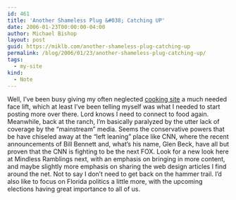 ```yaml
---
id: 461
title: 'Another Shameless Plug &#038; Catching UP'
date: 2006-01-23T00:00:00-04:00
author: Michael Bishop
layout: post
guid: https://miklb.com/another-shameless-plug-catching-up
permalink: /blog/2006/01/23/another-shameless-plug-catching-up/
tags:
  - my-site
kind:
  - Note
---
```

<p>Well, I’ve been busy giving my often neglected <a href="http://cookingwith.miklb.com">cooking site</a> a much needed face lift, which at least I’ve been telling myself was what I needed to start posting more over there.  Lord knows I need to connect to food again.  Meanwhile, back at the ranch, I’m basically paralyzed by the utter lack of coverage by the “mainstream” media.  Seems the conservative powers that be have chiseled away at the “left leaning” place like CNN, where the recent announcements of Bill Bennett and, what’s his name, Glen Beck, have all but proven that the CNN is fighting to be the next FOX.
Look for a new look here at Mindless Ramblings next, with an emphasis on bringing in more content, and maybe slightly more emphasis on sharing the web design articles I find around the net.  Not to say I don’t need to get back on the hammer trail.  I’d also like to focus on Florida politics a little more, with the upcoming elections having great importance to all of us.</p>